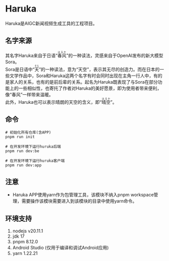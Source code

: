 # Haruka
Haruka是AIGC新闻视频生成工具的工程项目。

## 名字来源
其名字Haruka来自于日语“<ruby>春风<rt>はるか</rt></ruby>”的一种读法，灵感来自于OpenAI发布的新大模型Sora。  
Sora是日语中“<ruby>天<rt>そら</rt></ruby>”的一种读法，意为“天空”，表示其无尽的创造力。而在日本的一些文学作品中，Sora和Haruka这两个名字有时会同时出现在主角一行人中，有的是家人的关系，也有的是前后辈的关系。起名为Haruka既表现了与Sora在部分功能上的一些相似性，也寄托了作者对Haruka的美好愿景，即为使用者带来便利，像“春风”一样带来温暖。  
此外，Haruka也可以表示晴朗的天空的含义，即“<ruby>晴空<rt>はるか</rt></ruby>”。

## 命令
```
# 初始化所有仓库(含APP)
pnpm run init

# 在开发环境下运行huruka后端
pnpm run dev:be

# 在开发环境下运行huruka客户端
pnpm run dev:app
```

## 注意
- Haruka APP使用yarn作为包管理工具，该模块不纳入pnpm workspace管理，需要操作该模块需要进入到该模块的目录中使用yarn命令。


## 环境支持
1. nodejs v20.11.1
2. jdk 17
3. pnpm 8.12.0
4. Android Studio (仅用于编译和调试Android应用)
5. yarn 1.22.21